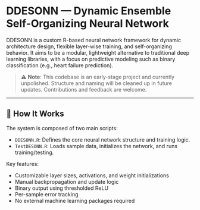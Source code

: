 # DDESONN — Dynamic Ensemble Self-Organizing Neural Network

DDESONN is a custom R-based neural network framework for dynamic architecture design, flexible layer-wise training, and self-organizing behavior. It aims to be a modular, lightweight alternative to traditional deep learning libraries, with a focus on predictive modeling such as binary classification (e.g., heart failure prediction).

> ⚠️ **Note**: This codebase is an early-stage project and currently unpolished. Structure and naming will be cleaned up in future updates. Contributions and feedback are welcome.

---

## 🔧 How It Works

The system is composed of two main scripts:
- `DDESONN.R`: Defines the core neural network structure and training logic.
- `TestDESONN.R`: Loads sample data, initializes the network, and runs training/testing.

Key features:
- Customizable layer sizes, activations, and weight initializations
- Manual backpropagation and update logic
- Binary output using thresholded ReLU
- Per-sample error tracking
- No external machine learning packages required
